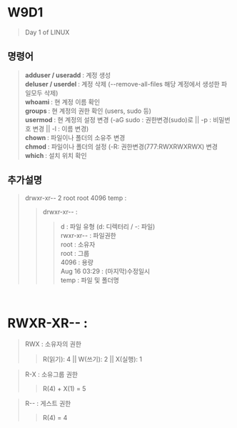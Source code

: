 # W9D1
> Day 1 of LINUX

## 명령어
> <b> adduser / useradd </b> : 계정 생성 <br>
> <b> deluser / userdel </b> : 계정 삭제 (--remove-all-files 해당 계정에서 생성한 파일모두 삭제) <br>
> <b> whoami </b> : 현 계정 이름 확인 <br>
> <b> groups </b> : 현 계정의 권한 확인 (users, sudo 등) <br>
> <b> usermod </b> : 현 계정의 설정 변경 (-aG sudo : 권한변경(sudo)로 || -p : 비밀번호 변경 || -l : 이름 변경)<br>
> <b> chown </b> : 파일이나 폴더의 소유주 변경 <br>
> <b> chmod </b> : 파일이나 폴더의 설정 (-R: 권한변경(777:RWXRWXRWX) 변경 <br>
> <b> which </b> : 설치 위치 확인 <br>


## 추가설명
> drwxr-xr-- 2 root   root   4096 temp : <br>
> > drwxr-xr-- : 
> > > d : 파일 유형 (d: 디렉터리 / -: 파일)<br>
> > > rwxr-xr-- : 파일권한<br>
> > root : 소유자<br>
> > root : 그룹<br>
> > 4096 : 용량<br>
> > Aug 16 03:29 : (마지막)수정일시<br>
> > temp : 파일 및 폴더명
<br>

# RWXR-XR-- : 
> RWX : 소유자의 권한
> > R(읽기): 4 || W(쓰기): 2 || X(실행): 1 <br>

> R-X : 소유그룹 권한
> > R(4) + X(1) = 5 <br>

> R-- : 게스트 권한
> > R(4) = 4
